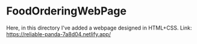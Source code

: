 # FoodOrderingWebPage
Here, in this directory I've added a webpage designed in HTML+CSS.
Link: https://reliable-panda-7a8d04.netlify.app/
